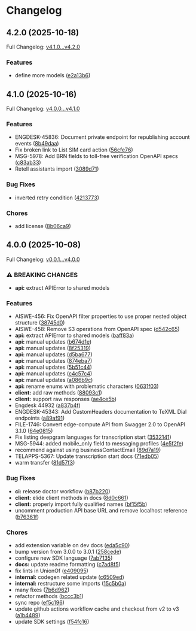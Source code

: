 # Changelog

## 4.2.0 (2025-10-18)

Full Changelog: [v4.1.0...v4.2.0](https://github.com/team-telnyx/telnyx-php/compare/v4.1.0...v4.2.0)

### Features

* define more models ([e2a13b6](https://github.com/team-telnyx/telnyx-php/commit/e2a13b63a9e2a623ebb8414cd5e9907aaca2e1b3))

## 4.1.0 (2025-10-16)

Full Changelog: [v4.0.0...v4.1.0](https://github.com/team-telnyx/telnyx-php/compare/v4.0.0...v4.1.0)

### Features

* ENGDESK-45836: Document private endpoint for republishing account events ([8b49daa](https://github.com/team-telnyx/telnyx-php/commit/8b49daa1ce8a804dba672157cccd81370c3c900d))
* Fix broken link to List SIM card action ([56cfe76](https://github.com/team-telnyx/telnyx-php/commit/56cfe761b96c276697144312cd6ffe01beaca687))
* MSG-5978: Add BRN fields to toll-free verification OpenAPI specs ([c83ab33](https://github.com/team-telnyx/telnyx-php/commit/c83ab335232dd26962ec306c46dc2c8fa7b6d6c6))
* Retell assistants import ([3089d71](https://github.com/team-telnyx/telnyx-php/commit/3089d7140ad1abc2b11ee3b9b970a28f8e39bceb))


### Bug Fixes

* inverted retry condition ([4213773](https://github.com/team-telnyx/telnyx-php/commit/4213773cd9d821b2531a9b7d4ed69b598aaa7e38))


### Chores

* add license ([8b06ca9](https://github.com/team-telnyx/telnyx-php/commit/8b06ca916d7973c60ad549fb077bb8c7915193f4))

## 4.0.0 (2025-10-08)

Full Changelog: [v0.0.1...v4.0.0](https://github.com/team-telnyx/telnyx-php/compare/v0.0.1...v4.0.0)

### ⚠ BREAKING CHANGES

* **api:** extract APIError to shared models

### Features

* AISWE-456: Fix OpenAPI filter properties to use proper nested object structure ([38745d0](https://github.com/team-telnyx/telnyx-php/commit/38745d01ebfeb4836b735f502ac872a99969430b))
* AISWE-458: Remove S3 operations from OpenAPI spec ([d542c65](https://github.com/team-telnyx/telnyx-php/commit/d542c656ab4e445ed7a310780ba3af5806006d18))
* **api:** extract APIError to shared models ([baff83a](https://github.com/team-telnyx/telnyx-php/commit/baff83a56e1f54334bae4c775b2f79bc5df4b08a))
* **api:** manual updates ([b674d1e](https://github.com/team-telnyx/telnyx-php/commit/b674d1e1c6ddd3cb5f8857363819e2e08b0cabe4))
* **api:** manual updates ([8f25319](https://github.com/team-telnyx/telnyx-php/commit/8f25319d306f5a721113320653a72505c73ff6bd))
* **api:** manual updates ([d5ba677](https://github.com/team-telnyx/telnyx-php/commit/d5ba6779097dc41d87bf403da642885aa8522e77))
* **api:** manual updates ([874eba7](https://github.com/team-telnyx/telnyx-php/commit/874eba723f48b973a60ebb18984cd56f2a1777b1))
* **api:** manual updates ([5b51c44](https://github.com/team-telnyx/telnyx-php/commit/5b51c44870c5bcc879eb344526401993068fcc21))
* **api:** manual updates ([c4c57c4](https://github.com/team-telnyx/telnyx-php/commit/c4c57c402ff0b6c7d10c659c7088d1148d7667e0))
* **api:** manual updates ([a086b9c](https://github.com/team-telnyx/telnyx-php/commit/a086b9c3533e9f71245819b1fecdd8f7b5f9f254))
* **api:** rename enums with problematic characters ([0631f03](https://github.com/team-telnyx/telnyx-php/commit/0631f033f065c57f2c5f62f7f065d6a937c0f438))
* **client:** add raw methods ([88093c1](https://github.com/team-telnyx/telnyx-php/commit/88093c192b5200d88397ea47c82c531e5e082ac8))
* **client:** support raw responses ([ae4ce5b](https://github.com/team-telnyx/telnyx-php/commit/ae4ce5b4ba0b118c1f4589eae283072120203dfe))
* Engdesk 44932 ([a837b4f](https://github.com/team-telnyx/telnyx-php/commit/a837b4f22d5ff96f2027946c266a14e5042d21b1))
* ENGDESK-45343: Add CustomHeaders documentation to TeXML Dial endpoints ([a89af91](https://github.com/team-telnyx/telnyx-php/commit/a89af919972fd06cc1cd2945657333135ae7164f))
* FILE-1746: Convert edge-compute API from Swagger 2.0 to OpenAPI 3.1.0 ([64e0815](https://github.com/team-telnyx/telnyx-php/commit/64e08157279d733af8c556358593888c960573f8))
* Fix listing deepgram languages for transcription start ([3532141](https://github.com/team-telnyx/telnyx-php/commit/3532141fb74a16e2e1536a5c458782cb6f9a98f4))
* MSG-5944: added mobile_only field to messaging profiles ([4e5f2fe](https://github.com/team-telnyx/telnyx-php/commit/4e5f2fedadbabfeefa5712b22428a63bb6f60924))
* recommend against using businessContactEmail ([89d7a19](https://github.com/team-telnyx/telnyx-php/commit/89d7a19eea76e1264033f0906a570089ee0b9e8c))
* TELAPPS-5367: Update transcription start docs ([71edb05](https://github.com/team-telnyx/telnyx-php/commit/71edb054ed4882c9a5571cf60192412d1ee9dd11))
* warm transfer ([81d57f3](https://github.com/team-telnyx/telnyx-php/commit/81d57f31c475245e4a288d59a6129d089403776d))


### Bug Fixes

* **ci:** release doctor workflow ([b87b220](https://github.com/team-telnyx/telnyx-php/commit/b87b2200c37aa655f1a2f7a83062028367bcddf2))
* **client:** elide client methods in docs ([8d0c661](https://github.com/team-telnyx/telnyx-php/commit/8d0c6611284f3189f7235fad6e3a4f9611c126ef))
* **client:** properly import fully qualified names ([bf15f5b](https://github.com/team-telnyx/telnyx-php/commit/bf15f5bf60bc84e033e9658fef40e81245fa46c6))
* uncomment production API base URL and remove localhost reference ([b76361f](https://github.com/team-telnyx/telnyx-php/commit/b76361fe8549f179cef4afc1f9d93780e7cabdf4))


### Chores

* add extension variable on dev docs ([eda5c90](https://github.com/team-telnyx/telnyx-php/commit/eda5c905b8b7b3151ca2b0d2c9296f8c9fb30fd3))
* bump version from 3.0.0 to 3.0.1 ([258cede](https://github.com/team-telnyx/telnyx-php/commit/258cede6403460798495f36920c02b04446f005b))
* configure new SDK language ([7ab7135](https://github.com/team-telnyx/telnyx-php/commit/7ab7135f20e053855c680ebe9c9514bf63a085a6))
* **docs:** update readme formatting ([c7ad8f5](https://github.com/team-telnyx/telnyx-php/commit/c7ad8f52024580c1da34fb026c95968adc172622))
* fix lints in UnionOf ([e409095](https://github.com/team-telnyx/telnyx-php/commit/e409095e4ecabdd34461e7ec1deaec9f875cf750))
* **internal:** codegen related update ([c6509ed](https://github.com/team-telnyx/telnyx-php/commit/c6509ed30219d0008e1ecb8c325e190f35e30cd8))
* **internal:** restructure some imports ([15c5b0a](https://github.com/team-telnyx/telnyx-php/commit/15c5b0a558cc8363f9641cd76a2c7d05108fee54))
* many fixes ([7b6d962](https://github.com/team-telnyx/telnyx-php/commit/7b6d96205a6e078344467adeeca7082b624e0c0f))
* refactor methods ([bccc3b1](https://github.com/team-telnyx/telnyx-php/commit/bccc3b18cfc0835c99a440941a9320f769cc8b98))
* sync repo ([ef5c196](https://github.com/team-telnyx/telnyx-php/commit/ef5c1965bac77129d2358d8a7a53dfae545ac984))
* update github actions workflow cache and checkout from v2 to v3 ([a1b4489](https://github.com/team-telnyx/telnyx-php/commit/a1b4489478ce2f4f01f6209af5cd3d66dcaee555))
* update SDK settings ([f54fc16](https://github.com/team-telnyx/telnyx-php/commit/f54fc162ff35e6c8224e50ffe96101727e8e6d1a))
